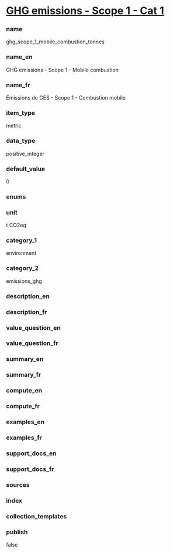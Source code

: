 # [GHG emissions - Scope 1 - Cat 1](#ghg_scope_1_mobile_combustion_tonnes)

### name

ghg_scope_1_mobile_combustion_tonnes

### name_en

GHG emissions - Scope 1 - Mobile combustion

### name_fr

Émissions de GES - Scope 1 - Combustion mobile

### item_type

metric

### data_type

positive_integer

### default_value

0

### enums


### unit

t CO2eq

### category_1

environment

### category_2

emissions_ghg

### description_en


### description_fr


### value_question_en


### value_question_fr


### summary_en


### summary_fr


### compute_en


### compute_fr


### examples_en


### examples_fr


### support_docs_en


### support_docs_fr


### sources

            
### index


### collection_templates


### publish

false
